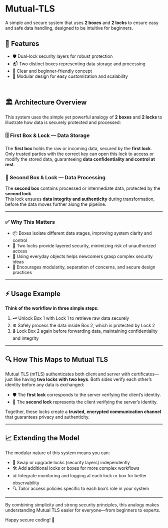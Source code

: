 # Mutual-TLS

A simple and secure system that uses **2 boxes** and **2 locks** to ensure easy and safe data handling, designed to be intuitive for beginners.

## 🌟 Features

- 🛡️ Dual-lock security layers for robust protection  
- 📬 Two distinct boxes representing data storage and processing  
- 🎯 Clear and beginner-friendly concept  
- 🧩 Modular design for easy customization and scalability  

<br>

## 🏛️ Architecture Overview

This system uses the simple yet powerful analogy of **2 boxes** and **2 locks** to illustrate how data is securely protected and processed:

### 🗄️ First Box & Lock — Data Storage  
The **first box** holds the raw or incoming data, secured by the **first lock**.  
Only trusted parties with the correct key can open this lock to access or modify the stored data, guaranteeing **data confidentiality and control at rest**.

### 🔄 Second Box & Lock — Data Processing  
The **second box** contains processed or intermediate data, protected by the **second lock**.  
This lock ensures **data integrity and authenticity** during transformation, before the data moves further along the pipeline.

---

### ✅ Why This Matters  
- 📦 Boxes isolate different data stages, improving system clarity and control  
- 🔐 Two locks provide layered security, minimizing risk of unauthorized access  
- 🌱 Using everyday objects helps newcomers grasp complex security ideas  
- 🔧 Encourages modularity, separation of concerns, and secure design practices  

---

## ⚡ Usage Example

**Think of the workflow in three simple steps:**  
1. 🗝️ Unlock Box 1 with Lock 1 to retrieve raw data securely  
2. ⚙️ Safely process the data inside Box 2, which is protected by Lock 2  
3. 🔒 Lock Box 2 again before forwarding data, maintaining confidentiality and integrity  

---

## 🔍 How This Maps to Mutual TLS

Mutual TLS (mTLS) authenticates both client and server with certificates—just like having **two locks with two keys**. Both sides verify each other’s identity before any data is exchanged:

- 🛡️ The **first lock** corresponds to the server verifying the client’s identity.  
- 🔑 The **second lock** represents the client verifying the server’s identity.

Together, these locks create a **trusted, encrypted communication channel** that guarantees privacy and authenticity.

---

## 📈 Extending the Model

The modular nature of this system means you can:  
- 🔄 Swap or upgrade locks (security layers) independently  
- 🛠️ Add additional locks or boxes for more complex workflows  
- 📊 Integrate monitoring and logging at each lock or box for better observability  
- 🔍 Tailor access policies specific to each box’s role in your system  

---

By combining simplicity and strong security principles, this analogy makes understanding Mutual TLS easier for everyone—from beginners to experts.

Happy secure coding! 🚀
